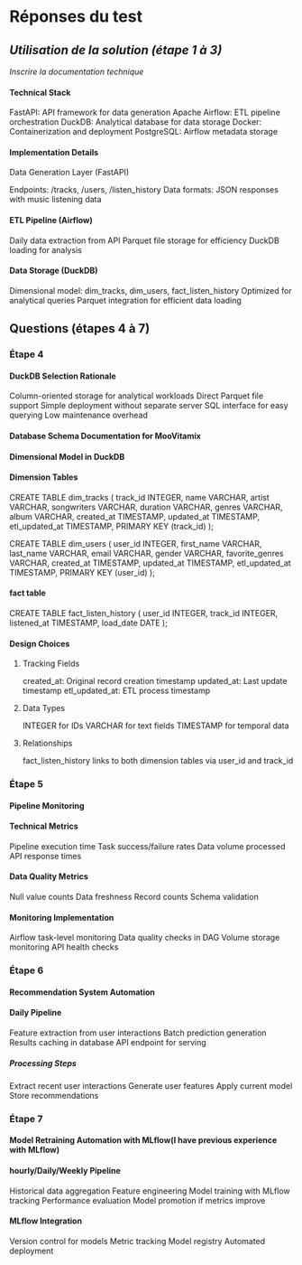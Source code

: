 # Réponses du test

## _Utilisation de la solution (étape 1 à 3)_

_Inscrire la documentation technique_

#### Technical Stack

FastAPI: API framework for data generation
Apache Airflow: ETL pipeline orchestration
DuckDB: Analytical database for data storage
Docker: Containerization and deployment
PostgreSQL: Airflow metadata storage

#### Implementation Details

Data Generation Layer (FastAPI)

Endpoints: /tracks, /users, /listen_history
Data formats: JSON responses with music listening data

#### ETL Pipeline (Airflow)

Daily data extraction from API
Parquet file storage for efficiency
DuckDB loading for analysis

#### Data Storage (DuckDB)

Dimensional model: dim_tracks, dim_users, fact_listen_history
Optimized for analytical queries
Parquet integration for efficient data loading

## Questions (étapes 4 à 7)

### Étape 4

#### DuckDB Selection Rationale

Column-oriented storage for analytical workloads
Direct Parquet file support
Simple deployment without separate server
SQL interface for easy querying
Low maintenance overhead

#### Database Schema Documentation for MooVitamix

#### Dimensional Model in DuckDB

#### Dimension Tables

CREATE TABLE dim_tracks (
track_id INTEGER,
name VARCHAR,
artist VARCHAR,
songwriters VARCHAR,
duration VARCHAR,
genres VARCHAR,
album VARCHAR,
created_at TIMESTAMP,
updated_at TIMESTAMP,
etl_updated_at TIMESTAMP,
PRIMARY KEY (track_id)
);

CREATE TABLE dim_users (
user_id INTEGER,
first_name VARCHAR,
last_name VARCHAR,
email VARCHAR,
gender VARCHAR,
favorite_genres VARCHAR,
created_at TIMESTAMP,
updated_at TIMESTAMP,
etl_updated_at TIMESTAMP,
PRIMARY KEY (user_id)
);

#### fact table

CREATE TABLE fact_listen_history (
user_id INTEGER,
track_id INTEGER,
listened_at TIMESTAMP,
load_date DATE
);

#### Design Choices

1. Tracking Fields

   created_at: Original record creation timestamp
   updated_at: Last update timestamp
   etl_updated_at: ETL process timestamp

2. Data Types

   INTEGER for IDs
   VARCHAR for text fields
   TIMESTAMP for temporal data

3. Relationships

   fact_listen_history links to both dimension tables via user_id and track_id

### Étape 5

#### Pipeline Monitoring

#### Technical Metrics

Pipeline execution time
Task success/failure rates
Data volume processed
API response times

#### Data Quality Metrics

Null value counts
Data freshness
Record counts
Schema validation

#### Monitoring Implementation

Airflow task-level monitoring
Data quality checks in DAG
Volume storage monitoring
API health checks

### Étape 6

#### Recommendation System Automation

#### Daily Pipeline

Feature extraction from user interactions
Batch prediction generation
Results caching in database
API endpoint for serving

##### Processing Steps

Extract recent user interactions
Generate user features
Apply current model
Store recommendations

### Étape 7

#### Model Retraining Automation with MLflow(I have previous experience with MLflow)

#### hourly/Daily/Weekly Pipeline

Historical data aggregation
Feature engineering
Model training with MLflow tracking
Performance evaluation
Model promotion if metrics improve

#### MLflow Integration

Version control for models
Metric tracking
Model registry
Automated deployment
